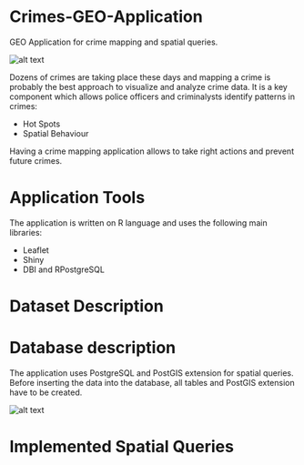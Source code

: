 # Crimes-GEO-Application
GEO Application for crime mapping and spatial queries.

![alt text](https://github.com/vadikl/Crime-GEO-Application/blob/master/data/pics/interface.png)

Dozens of crimes are taking place these days and  mapping a crime is probably the best approach to visualize and analyze crime data.
It is a key component which allows police officers and criminalysts identify patterns in crimes:
- Hot Spots
- Spatial Behaviour 

Having a crime mapping application allows to take right actions and prevent future crimes.

# Application Tools 
The application is written on R language and uses the following main libraries:
-	Leaflet 
-	Shiny
-	DBI and RPostgreSQL

# Dataset Description

# Database description
The application uses PostgreSQL and PostGIS extension for spatial queries. Before inserting the data into the database, all tables and PostGIS extension have to be created.

![alt text](https://github.com/vadikl/Crime-GEO-Application/blob/master/data/pics/db_structure.png)

# Implemented Spatial Queries 

